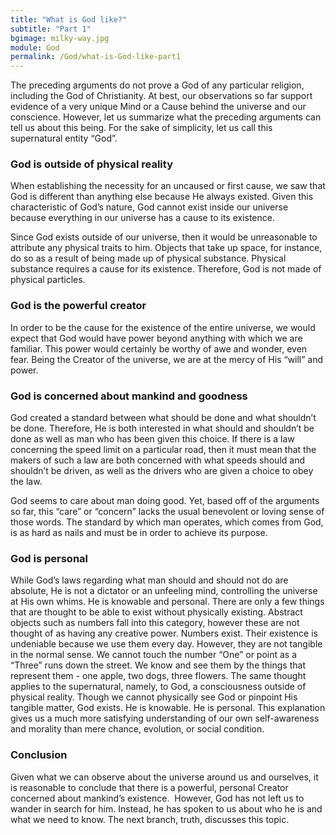 ```yaml
---
title: "What is God like?"
subtitle: "Part 1"
bgimage: milky-way.jpg
module: God
permalink: /God/what-is-God-like-part1
---
```


The preceding arguments do not prove a God of any particular religion, including the God of Christianity. At best, our observations so far support evidence of a very unique Mind or a Cause behind the universe and our conscience. However, let us summarize what the preceding arguments can tell us about this being. For the sake of simplicity, let us call this supernatural entity “God”.
​
### God is outside of physical reality
When establishing the necessity for an uncaused or first cause, we saw that God is different than anything else because He always existed. Given this characteristic of God’s nature, God cannot exist inside our universe because everything in our universe has a cause to its existence.
 
Since God exists outside of our universe, then it would be unreasonable to attribute any physical traits to him. Objects that take up space, for instance, do so as a result of being made up of physical substance. Physical substance requires a cause for its existence. Therefore, God is not made of physical particles.
 
### God is the powerful creator
In order to be the cause for the existence of the entire universe, we would expect that God would have power beyond anything with which we are familiar. This power would certainly be worthy of awe and wonder, even fear. Being the Creator of the universe, we are at the mercy of His “will” and power.
 
### God is concerned about mankind and goodness
God created a standard between what should be done and what shouldn’t be done. Therefore, He is both interested in what should and shouldn’t be done as well as man who has been given this choice. If there is a law concerning the speed limit on a particular road, then it must mean that the makers of such a law are both concerned with what speeds should and shouldn’t be driven, as well as the drivers who are given a choice to obey the law.
 
God seems to care about man doing good. Yet, based off of the arguments so far, this “care” or “concern” lacks the usual benevolent or loving sense of those words. The standard by which man operates, which comes from God, is as hard as nails and must be in order to achieve its purpose.
 
### God is personal
While God’s laws regarding what man should and should not do are absolute, He is not a dictator or an unfeeling mind, controlling the universe at His own whims. He is knowable and personal. There are only a few things that are thought to be able to exist without physically existing. Abstract objects such as numbers fall into this category, however these are not thought of as having any creative power. Numbers exist. Their existence is undeniable because we use them every day. However, they are not tangible in the normal sense. We cannot touch the number “One” or point as a “Three” runs down the street. We know and see them by the things that represent them - one apple, two dogs, three flowers. The same thought applies to the supernatural, namely, to God, a consciousness outside of physical reality. Though we cannot physically see God or pinpoint His tangible matter, God exists. He is knowable. He is personal. This explanation gives us a much more satisfying understanding of our own self-awareness and morality than mere chance, evolution,  or social condition.
 
### Conclusion
Given what we can observe about the universe around us and ourselves, it is reasonable to conclude that there is a powerful, personal Creator concerned about mankind’s existence.
​
However, God has not left us to wander in search for him. Instead, he has spoken to us about who he is and what we need to know. The next branch, truth, discusses this topic.